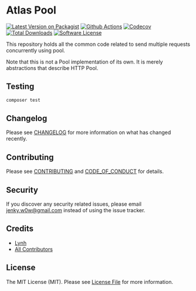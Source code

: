 
# Atlas Pool

[![Latest Version on Packagist][ico-version]][link-packagist]
[![Github Actions][ico-gh-actions]][link-gh-actions]
[![Codecov][ico-codecov]][link-codecov]
[![Total Downloads][ico-downloads]][link-downloads]
[![Software License][ico-license]](LICENSE.md)

This repository holds all the common code related to send multiple requests concurrently using pool.

Note that this is not a Pool implementation of its own. It is merely abstractions that describe HTTP Pool.

## Testing

```bash
composer test
```

## Changelog

Please see [CHANGELOG](CHANGELOG.md) for more information on what has changed recently.

## Contributing

Please see [CONTRIBUTING](CONTRIBUTING.md) and [CODE_OF_CONDUCT](CODE_OF_CONDUCT.md) for details.

## Security

If you discover any security related issues, please email jenky.w0w@gmail.com instead of using the issue tracker.

## Credits

- [Lynh](https://github.com/jenky)
- [All Contributors](../../contributors)

## License

The MIT License (MIT). Please see [License File](LICENSE.md) for more information.

[ico-version]: https://img.shields.io/packagist/v/jenky/concurrency.svg?style=for-the-badge
[ico-license]: https://img.shields.io/badge/license-MIT-brightgreen.svg?style=for-the-badge
[ico-travis]: https://img.shields.io/travis/jenky/concurrency/master.svg?style=for-the-badge
[ico-scrutinizer]: https://img.shields.io/scrutinizer/coverage/g/jenky/concurrency.svg?style=for-the-badge
[ico-code-quality]: https://img.shields.io/scrutinizer/g/jenky/concurrency.svg?style=for-the-badge
[ico-gh-actions]: https://img.shields.io/github/actions/workflow/status/jenky/concurrency/testing.yml?branch=main&label=actions&logo=github&style=for-the-badge
[ico-codecov]: https://img.shields.io/codecov/c/github/jenky/concurrency?logo=codecov&style=for-the-badge
[ico-downloads]: https://img.shields.io/packagist/dt/jenky/concurrency.svg?style=for-the-badge

[link-packagist]: https://packagist.org/packages/jenky/concurrency
[link-travis]: https://travis-ci.org/jenky/concurrency
[link-scrutinizer]: https://scrutinizer-ci.com/g/jenky/concurrency/code-structure
[link-code-quality]: https://scrutinizer-ci.com/g/jenky/concurrency
[link-gh-actions]: https://github.com/jenky/concurrency
[link-codecov]: https://codecov.io/gh/jenky/concurrency
[link-downloads]: https://packagist.org/packages/jenky/concurrency

